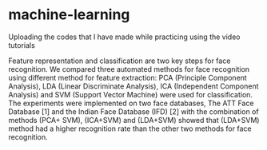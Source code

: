 # machine-learning
Uploading the codes that I have made while practicing using the video tutorials


Feature representation and classification are two
key steps for face recognition. We compared three
automated methods for face recognition using different
method for feature extraction: PCA (Principle Component
Analysis), LDA (Linear Discriminate Analysis), ICA
(Independent Component Analysis) and SVM (Support
Vector Machine) were used for classification. The
experiments were implemented on two face databases, The
ATT Face Database [1] and the Indian Face Database (IFD)
[2] with the combination of methods (PCA+ SVM),
(ICA+SVM) and (LDA+SVM) showed that (LDA+SVM)
method had a higher recognition rate than the other two
methods for face recognition. 

